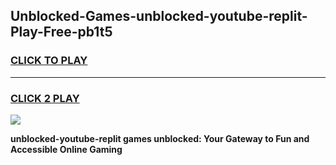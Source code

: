 
## Unblocked-Games-unblocked-youtube-replit-Play-Free-pb1t5
<h3>
<a href="https://premium76.site?title=unblocked-youtube-replit&ref=21A">CLICK TO PLAY</a></h3>
<hr>

<h3>
<a href="https://premium76.site?title=unblocked-youtube-replit&ref=21A">CLICK 2 PLAY</a>
  
</h3>

<a href="https://premium76.site?title=unblocked-youtube-replit&ref=21A"><img src="https://clearcache.store/games.png"></a>


**unblocked-youtube-replit games unblocked: Your Gateway to Fun and Accessible Online Gaming**
